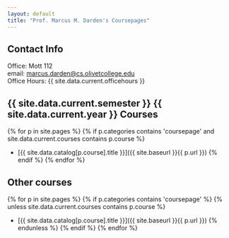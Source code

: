 ```yaml
---
layout: default
title: "Prof. Marcus M. Darden's Coursepages"
---
```


## Contact Info

Office: Mott 112  
email: marcus.darden@cs.olivetcollege.edu  
Office Hours: {{ site.data.current.officehours }}  

## {{ site.data.current.semester }} {{ site.data.current.year }} Courses

{% for p in site.pages %} {% if p.categories contains 'coursepage' and site.data.current.courses contains p.course %}
* [{{ site.data.catalog[p.course].title }}]({{ site.baseurl }}{{ p.url }}) {% endif %} {% endfor %}

## Other courses

{% for p in site.pages %} {% if p.categories contains 'coursepage' %} {% unless site.data.current.courses contains p.course %}
* [{{ site.data.catalog[p.course].title }}]({{ site.baseurl }}{{ p.url }}) {% endunless %} {% endif %} {% endfor %}


